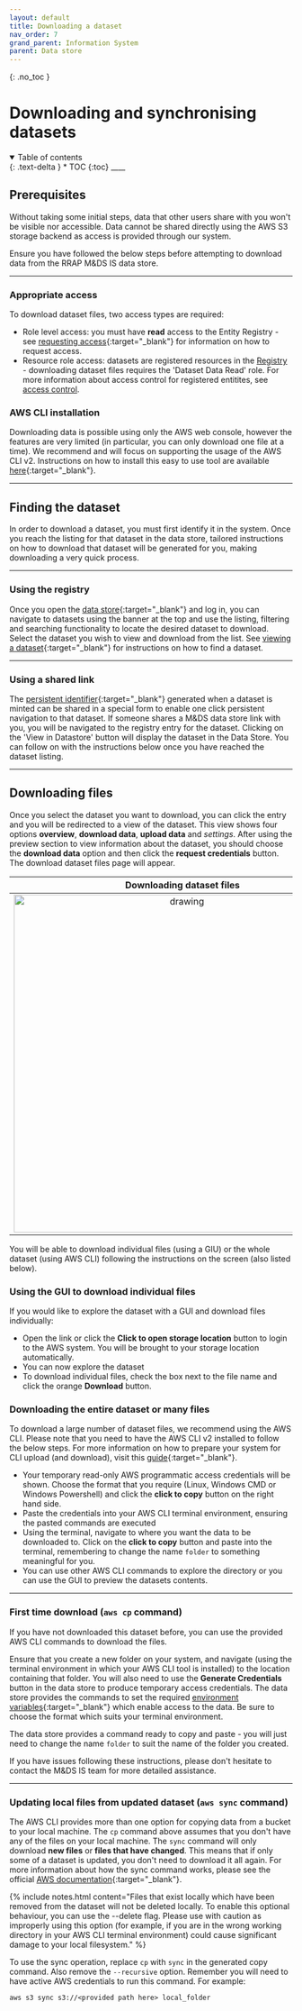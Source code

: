 ```yaml
---
layout: default
title: Downloading a dataset
nav_order: 7
grand_parent: Information System
parent: Data store
---
```


{: .no_toc }

# Downloading and synchronising datasets

<details  open markdown="block">
  <summary>
    Table of contents
  </summary>
{: .text-delta }
* TOC
{:toc}
____
</details>

## Prerequisites

Without taking some initial steps, data that other users share with you won't be visible nor accessible. Data cannot be shared directly using the AWS S3 storage backend as access is provided through our system.

Ensure you have followed the below steps before attempting to download data from the RRAP M&DS IS data store.

---

### Appropriate access

To download dataset files, two access types are required:

-   Role level access: you must have **read** access to the Entity Registry - see [requesting access](../getting-started-is/requesting-access-is.html){:target="\_blank"} for information on how to request access.
-   Resource role access: datasets are registered resources in the [Registry](../provenance/registry/overview) - downloading dataset files requires the 'Dataset Data Read' role. For more information about access control for registered entitites, see [access control](../provenance/registry/access-control).

### AWS CLI installation

Downloading data is possible using only the AWS web console, however the features are very limited (in particular, you can only download one file at a time). We recommend and will focus on supporting the usage of the AWS CLI v2. Instructions on how to install this easy to use tool are available [here](setting-up-the-aws-cli.html){:target="\_blank"}.

---

## Finding the dataset

In order to download a dataset, you must first identify it in the system. Once you reach the listing for that dataset in the data store, tailored instructions on how to download that dataset will be generated for you, making downloading a very quick process.

---

### Using the registry

Once you open the [data store](https://data.mds.gbrrestoration.org){:target="\_blank"} and log in, you can navigate to datasets using the banner at the top and use the listing, filtering and searching functionality to locate the desired dataset to download. Select the dataset you wish to view and download from the list. See [viewing a dataset](../data-store/viewing-a-dataset.md){:target="\_blank"} for instructions on how to find a dataset.

---

### Using a shared link

The [persistent identifier](../digital-object-identifiers.html){:target="\_blank"} generated when a dataset is minted can be shared in a special form to enable one click persistent navigation to that dataset. If someone shares a M&DS data store link with you, you will be navigated to the registry entry for the dataset. Clicking on the 'View in Datastore' button will display the dataset in the Data Store. You can follow on with the instructions below once you have reached the dataset listing.

---

## Downloading files

Once you select the dataset you want to download, you can click the entry and you will be redirected to a view of the dataset. This view shows four options **overview**, **download data**, **upload data** and _settings_. After using the preview section to view information about the dataset, you should choose the **download data** option and then click the **request credentials** button.
The download dataset files page will appear.

|                                   Downloading dataset files                                    |
| :--------------------------------------------------------------------------------------------: |
| <img src="../../assets/images/data_store/downloadDatasetFiles.png" alt="drawing" width="600"/> |

You will be able to download individual files (using a GIU) or the whole dataset (using AWS CLI) following the instructions on the screen (also listed below).

### Using the GUI to download individual files

If you would like to explore the dataset with a GUI and download files individually:

-   Open the link or click the **Click to open storage location** button to login to the AWS system. You will be brought to your storage location automatically.
-   You can now explore the dataset
-   To download individual files, check the box next to the file name and click the orange **Download** button.

### Downloading the entire dataset or many files

To download a large number of dataset files, we recommend using the AWS CLI.
Please note that you need to have the AWS CLI v2 installed to follow the below steps. For more information on how to prepare your system for CLI upload (and download), visit this [guide](setting-up-the-aws-cli.html){:target="\_blank"}.

-   Your temporary read-only AWS programmatic access credentials will be shown. Choose the format that you require (Linux, Windows CMD or Windows Powershell) and click the **click to copy** button on the right hand side.
-   Paste the credentials into your AWS CLI terminal environment, ensuring the pasted commands are executed
-   Using the terminal, navigate to where you want the data to be downloaded to. Click on the **click to copy** button and paste into the terminal, remembering to change the name `folder` to something meaningful for you.
-   You can use other AWS CLI commands to explore the directory or you can use the GUI to preview the datasets contents.

---

### First time download (`aws cp` command)

If you have not downloaded this dataset before, you can use the provided AWS CLI commands to download the files.

Ensure that you create a new folder on your system, and navigate (using the terminal environment in which your AWS CLI tool is installed) to the location containing that folder. You will also need to use the **Generate Credentials** button in the data store to produce temporary access credentials. The data store provides the commands to set the required [environment variables](https://docs.aws.amazon.com/cli/latest/userguide/cli-configure-envvars.html){:target="\_blank"} which enable access to the data. Be sure to choose the format which suits your terminal environment.

The data store provides a command ready to copy and paste - you will just need to change the name `folder` to suit the name of the folder you created.

If you have issues following these instructions, please don't hesitate to contact the M&DS IS team for more detailed assistance.

---

### Updating local files from updated dataset (`aws sync` command)

The AWS CLI provides more than one option for copying data from a bucket to your local machine. The `cp` command above assumes that you don't have any of the files on your local machine. The `sync` command will only download **new files** or **files that have changed**. This means that if only some of a dataset is updated, you don't need to download it all again. For more information about how the sync command works, please see the official [AWS documentation](https://docs.aws.amazon.com/cli/latest/reference/s3/sync.html){:target="\_blank"}.

{% include notes.html content="Files that exist locally which have been removed from the dataset will not be deleted locally. To enable this optional behaviour, you can use the --delete flag. Please use with caution as improperly using this option (for example, if you are in the wrong working directory in your AWS CLI terminal environment) could cause significant damage to your local filesystem." %}

To use the sync operation, replace `cp` with `sync` in the generated copy command. Also remove the `--recursive` option. Remember you will need to have active AWS credentials to run this command. For example:

```
aws s3 sync s3://<provided path here> local_folder
```
